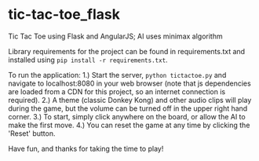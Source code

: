 tic-tac-toe_flask
=================

Tic Tac Toe using Flask and AngularJS; AI uses minimax algorithm

Library requirements for the project can be found in requirements.txt and installed using `pip install -r requirements.txt`.

To run the application:
1.) Start the server, `python tictactoe.py` and navigate to localhost:8080 in your web browser (note that js dependencies are loaded from a CDN for this project, so an internet connection is required).
2.) A theme (classic Donkey Kong) and other audio clips will play during the game, but the volume can be turned off in the upper right hand corner.
3.) To start, simply click anywhere on the board, or allow the AI to make the first move.
4.) You can reset the game at any time by clicking the 'Reset' button.

Have fun, and thanks for taking the time to play!
